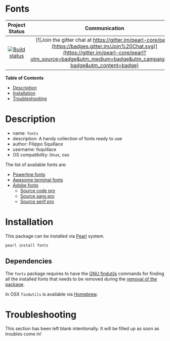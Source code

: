 Fonts
=====

|Project Status|Communication|
|:-----------:|:-----------:|
|[![Build status](https://api.travis-ci.org/pearl-hub/fonts.png?branch=master)](https://travis-ci.org/pearl-hub/fonts) | [![Join the gitter chat at https://gitter.im/pearl-core/pearl](https://badges.gitter.im/Join%20Chat.svg)](https://gitter.im/pearl-core/pearl?utm_source=badge&utm_medium=badge&utm_campaign=pr-badge&utm_content=badge) |

**Table of Contents**
- [Description](#description)
- [Installation](#installation)
- [Troubleshooting](#troubleshooting)

Description
===========

- name: `fonts`
- description: A handy collection of fonts ready to use
- author: Filippo Squillace
- username: fsquillace
- OS compatibility: linux, osx

The list of available fonts are:

- [Powerline fonts](https://github.com/powerline/fonts)
- [Awesome terminal fonts](https://github.com/gabrielelana/awesome-terminal-fonts)
- [Adobe fonts](https://github.com/adobe-fonts)
  - [Source code pro](https://github.com/adobe-fonts/source-code-pro)
  - [Source sans pro](https://github.com/adobe-fonts/source-sans-pro)
  - [Source serif pro](https://github.com/adobe-fonts/source-serif-pro)

Installation
============
This package can be installed via [Pearl](https://github.com/pearl-core/pearl) system.

```sh
pearl install fonts
```

Dependencies
------------
The `fonts` package requires to have the
[GNU findutils](https://www.gnu.org/software/findutils/) commands for finding
all the installed fonts that needs to be
removed during the [removal of the package](https://github.com/pearl-core/pearl#remove).

In OSX `findutils` is available via [Homebrew](https://brew.sh/index_it.html).

Troubleshooting
===============
This section has been left blank intentionally.
It will be filled up as soon as troubles come in!

